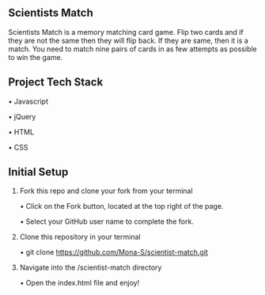 Scientists Match
---------------------------------------------------------------------
Scientists Match is a memory matching card game. Flip two cards and if they are not the same then they will flip back. If they are same, then it is a match. You need to match nine pairs of cards in as few attempts as possible to win the game.

Project Tech Stack
------------------------------------------------------------------
•	Javascript

•	jQuery

•	HTML

•	CSS


Initial Setup
--------------------------------------------------------------------

1.	Fork this repo and clone your fork from your terminal

    •	Click on the Fork button, located at the top right of the page.
    
    •	Select your GitHub user name to complete the fork.

2.	Clone this repository in your terminal

    •	git clone https://github.com/Mona-S/scientist-match.git

3.	Navigate into the /scientist-match directory

    •	Open the index.html file and enjoy!

